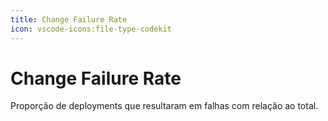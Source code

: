 ```yaml
---
title: Change Failure Rate
icon: vscode-icons:file-type-codekit
---
```


# Change Failure Rate

Proporção de deployments que resultaram em falhas com relação ao total.